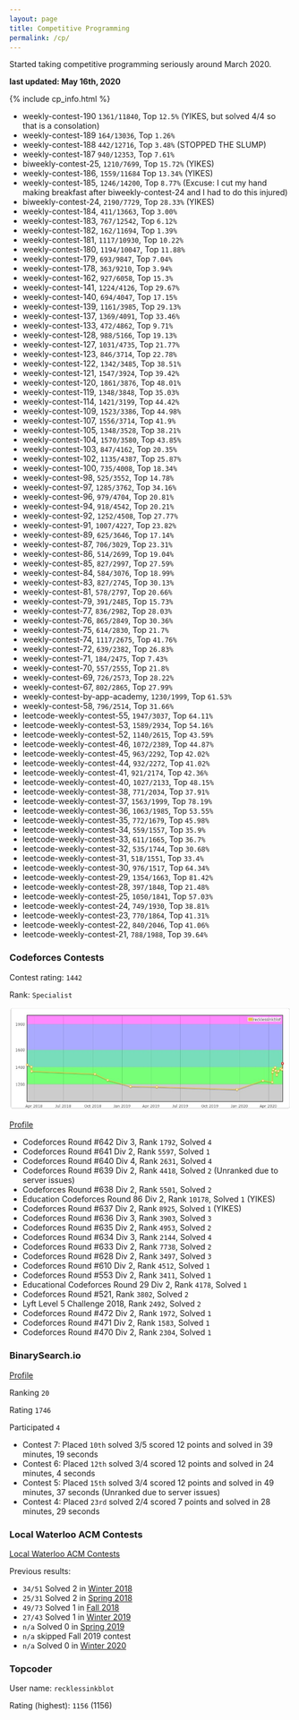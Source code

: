 ```yaml
---
layout: page
title: Competitive Programming
permalink: /cp/
---
```


Started taking competitive programming seriously around March 2020.

**last updated: May 16th, 2020**

{% include cp_info.html %}

- weekly-contest-190 `1361/11840`, Top `12.5%` (YIKES, but solved 4/4 so that is a consolation)
- weekly-contest-189 `164/13036`, Top `1.26%`
- weekly-contest-188 `442/12716`, Top `3.48%` (STOPPED THE SLUMP)
- weekly-contest-187 `940/12353`, Top `7.61%`
- biweekly-contest-25, `1210/7699`, Top `15.72%` (YIKES)
- weekly-contest-186, `1559/11684` Top `13.34%` (YIKES)
- weekly-contest-185, `1246/14200`, Top `8.77%` (Excuse: I cut my hand making breakfast after biweekly-contest-24 and I had to do this injured)
- biweekly-contest-24, `2190/7729`, Top `28.33%` (YIKES)
- weekly-contest-184, `411/13663`, Top `3.00%`
- weekly-contest-183, `767/12542`, Top `6.12%`
- weekly-contest-182, `162/11694`, Top `1.39%`
- weekly-contest-181, `1117/10930`, Top `10.22%`
- weekly-contest-180, `1194/10047`, Top `11.88%`
- weekly-contest-179, `693/9847`, Top `7.04%`
- weekly-contest-178, `363/9210`, Top `3.94%`
- weekly-contest-162, `927/6058`, Top `15.3%`
- weekly-contest-141, `1224/4126`, Top `29.67%`
- weekly-contest-140, `694/4047`, Top `17.15%`
- weekly-contest-139, `1161/3985`, Top `29.13%`
- weekly-contest-137, `1369/4091`, Top `33.46%`
- weekly-contest-133, `472/4862`, Top `9.71%`
- weekly-contest-128, `988/5166`, Top `19.13%`
- weekly-contest-127, `1031/4735`, Top `21.77%`
- weekly-contest-123, `846/3714`, Top `22.78%`
- weekly-contest-122, `1342/3485`, Top `38.51%`
- weekly-contest-121, `1547/3924`, Top `39.42%`
- weekly-contest-120, `1861/3876`, Top `48.01%`
- weekly-contest-119, `1348/3848`, Top `35.03%`
- weekly-contest-114, `1421/3199`, Top `44.42%`
- weekly-contest-109, `1523/3386`, Top `44.98%`
- weekly-contest-107, `1556/3714`, Top `41.9%`
- weekly-contest-105, `1348/3528`, Top `38.21%`
- weekly-contest-104, `1570/3580`, Top `43.85%`
- weekly-contest-103, `847/4162`, Top `20.35%`
- weekly-contest-102, `1135/4387`, Top `25.87%`
- weekly-contest-100, `735/4008`, Top `18.34%`
- weekly-contest-98, `525/3552`, Top `14.78%`
- weekly-contest-97, `1285/3762`, Top `34.16%`
- weekly-contest-96, `979/4704`, Top `20.81%`
- weekly-contest-94, `918/4542`, Top `20.21%`
- weekly-contest-92, `1252/4508`, Top `27.77%`
- weekly-contest-91, `1007/4227`, Top `23.82%`
- weekly-contest-89, `625/3646`, Top `17.14%`
- weekly-contest-87, `706/3029`, Top `23.31%`
- weekly-contest-86, `514/2699`, Top `19.04%`
- weekly-contest-85, `827/2997`, Top `27.59%`
- weekly-contest-84, `584/3076`, Top `18.99%`
- weekly-contest-83, `827/2745`, Top `30.13%`
- weekly-contest-81, `578/2797`, Top `20.66%`
- weekly-contest-79, `391/2485`, Top `15.73%`
- weekly-contest-77, `836/2982`, Top `28.03%`
- weekly-contest-76, `865/2849`, Top `30.36%`
- weekly-contest-75, `614/2830`, Top `21.7%`
- weekly-contest-74, `1117/2675`, Top `41.76%`
- weekly-contest-72, `639/2382`, Top `26.83%`
- weekly-contest-71, `184/2475`, Top `7.43%`
- weekly-contest-70, `557/2555`, Top `21.8%`
- weekly-contest-69, `726/2573`, Top `28.22%`
- weekly-contest-67, `802/2865`, Top `27.99%`
- weekly-contest-by-app-academy, `1230/1999`, Top `61.53%`
- weekly-contest-58, `796/2514`, Top `31.66%`
- leetcode-weekly-contest-55, `1947/3037`, Top `64.11%`
- leetcode-weekly-contest-53, `1589/2934`, Top `54.16%`
- leetcode-weekly-contest-52, `1140/2615`, Top `43.59%`
- leetcode-weekly-contest-46, `1072/2389`, Top `44.87%`
- leetcode-weekly-contest-45, `963/2292`, Top `42.02%`
- leetcode-weekly-contest-44, `932/2272`, Top `41.02%`
- leetcode-weekly-contest-41, `921/2174`, Top `42.36%`
- leetcode-weekly-contest-40, `1027/2133`, Top `48.15%`
- leetcode-weekly-contest-38, `771/2034`, Top `37.91%`
- leetcode-weekly-contest-37, `1563/1999`, Top `78.19%`
- leetcode-weekly-contest-36, `1063/1985`, Top `53.55%`
- leetcode-weekly-contest-35, `772/1679`, Top `45.98%`
- leetcode-weekly-contest-34, `559/1557`, Top `35.9%`
- leetcode-weekly-contest-33, `611/1665`, Top `36.7%`
- leetcode-weekly-contest-32, `535/1744`, Top `30.68%`
- leetcode-weekly-contest-31, `518/1551`, Top `33.4%`
- leetcode-weekly-contest-30, `976/1517`, Top `64.34%`
- leetcode-weekly-contest-29, `1354/1663`, Top `81.42%`
- leetcode-weekly-contest-28, `397/1848`, Top `21.48%`
- leetcode-weekly-contest-25, `1050/1841`, Top `57.03%`
- leetcode-weekly-contest-24, `749/1930`, Top `38.81%`
- leetcode-weekly-contest-23, `770/1864`, Top `41.31%`
- leetcode-weekly-contest-22, `840/2046`, Top `41.06%`
- leetcode-weekly-contest-21, `788/1988`, Top `39.64%`

### Codeforces Contests

Contest rating: `1442`

Rank: `Specialist`

<img src="codeforces.jpg"/>

[Profile](https://codeforces.com/contests/with/recklessinkblot)

- Codeforces Round \#642 Div 3, Rank `1792`, Solved `4`
- Codeforces Round \#641 Div 2, Rank `5597`, Solved `1`
- Codeforces Round \#640 Div 4, Rank `2631`, Solved `4`
- Codeforces Round \#639 Div 2, Rank `4418`, Solved `2` (Unranked due to server issues)
- Codeforces Round \#638 Div 2, Rank `5501`, Solved `2`
- Education Codeforces Round 86 Div 2, Rank `10178`, Solved `1` (YIKES)
- Codeforces Round \#637 Div 2, Rank `8925`, Solved `1` (YIKES)
- Codeforces Round \#636 Div 3, Rank `3903`, Solved `3`
- Codeforces Round \#635 Div 2, Rank `4953`, Solved `2`
- Codeforces Round \#634 Div 3, Rank `2144`, Solved `4`
- Codeforces Round \#633 Div 2, Rank `7738`, Solved `2`
- Codeforces Round \#628 Div 2, Rank `3497`, Solved `3`
- Codeforces Round \#610 Div 2, Rank `4512`, Solved `1`
- Codeforces Round \#553 Div 2, Rank `3411`, Solved `1`
- Educational Codeforces Round 29 Div 2, Rank `4178`, Solved `1`
- Codeforces Round \#521, Rank `3802`, Solved `2`
- Lyft Level 5 Challenge 2018, Rank `2492`, Solved `2`
- Codeforces Round \#472 Div 2, Rank `1972`, Solved `1`
- Codeforces Round \#471 Div 2, Rank `1583`, Solved `1`
- Codeforces Round \#470 Div 2, Rank `2304`, Solved `1`

### BinarySearch.io

[Profile](https://binarysearch.io/@/recklessinkblot)

Ranking `20`

Rating `1746`

Participated `4`

- Contest 7: Placed `10th` solved 3/5 scored 12 points and solved in 39 minutes, 19 seconds
- Contest 6: Placed `12th` solved 3/4 scored 12 points and solved in 24 minutes, 4 seconds
- Contest 5: Placed `15th` solved 3/4 scored 12 points and solved in 49 minutes, 37 seconds (Unranked due to server issues)
- Contest 4: Placed `23rd` solved 2/4 scored 7 points and solved in 28 minutes, 29 seconds

### Local Waterloo ACM Contests

[Local Waterloo ACM Contests](https://uwaterloo.ca/international-collegiate-programming-contest/past-local-contest-results)

Previous results:
- `34/51` Solved 2 in [Winter 2018](http://acm.student.cs.uwaterloo.ca/~acm00/180210score.html)
- `25/31` Solved 2 in [Spring 2018](http://acm.student.cs.uwaterloo.ca/~acm00/180616score.html)
- `49/73` Solved 1 in [Fall 2018](http://acm.student.cs.uwaterloo.ca/~acm00/180930score.html)
- `27/43` Solved 1 in [Winter 2019](http://acm.student.cs.uwaterloo.ca/~acm00/190209score.html)
- `n/a` Solved 0 in [Spring 2019](http://acm.student.cs.uwaterloo.ca/~acm00/190622score.html)
- `n/a` skipped Fall 2019 contest
- `n/a` Solved 0 in [Winter 2020](http://acm.student.cs.uwaterloo.ca/~acm00/200201score.html)

### Topcoder

User name:             `recklessinkblot`

Rating (highest):      `1156` (1156)
